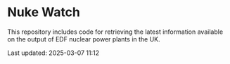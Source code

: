 # Nuke Watch

This repository includes code for retrieving the latest information available on the output of EDF nuclear power plants in the UK.

Last updated: 2025-03-07 11:12